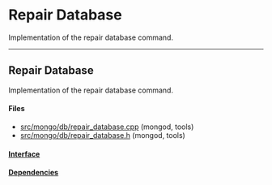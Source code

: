 # Repair Database
Implementation of the repair database command.


-------------

## Repair Database
Implementation of the repair database command.

#### Files
- [src/mongo/db/repair\_database.cpp](https://github.com/mongodb/mongo/tree/r2.6.0/src/mongo/db/repair_database.cpp)   (mongod, tools)
- [src/mongo/db/repair\_database.h](https://github.com/mongodb/mongo/tree/r2.6.0/src/mongo/db/repair_database.h)   (mongod, tools)

#### [Interface](interface/0)

#### [Dependencies](dependencies/0)
